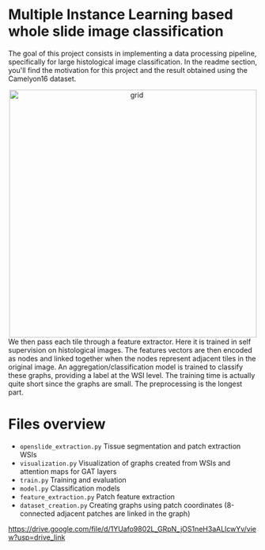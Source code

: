 # Multiple Instance Learning based whole slide image classification
The goal of this project consists in implementing a data processing pipeline, specifically for large histological image classification. In the readme section, you'll find the motivation for this project and the result obtained using the Camelyon16 dataset.
<div style="text-align: center;">
  <img src="grid.png?raw=true" alt="grid" style="width: 500px; height: 500px; display: inline-block;">
</div>
We then pass each tile through a feature extractor. Here it is trained in self supervision on histological images.
The features vectors are then encoded as nodes and linked together when the nodes represent adjacent tiles in the original image.
An aggregation/classification model is trained to classify these graphs, providing a label at the WSI level.
The training time is actually quite short since the graphs are small. The preprocessing is the longest part.


# Files overview
- ```openslide_extraction.py``` Tissue segmentation and patch extraction WSIs
- ```visualization.py``` Visualization of graphs created from WSIs and attention maps for GAT layers
- ```train.py``` Training and evaluation
- ```model.py``` Classification models
- ```feature_extraction.py``` Patch feature extraction
- ```dataset_creation.py``` Creating graphs using patch coordinates (8-connected adjacent patches are linked in the graph)


https://drive.google.com/file/d/1YUafo9802L_GRpN_jOS1neH3aALlcwYv/view?usp=drive_link
